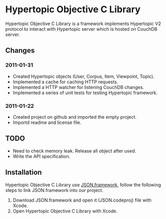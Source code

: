 # Hypertopic Objective C Library

Hypertopic Objective C Library is a framework implements Hypertopic V2
protocol to interact with Hypertopic server which is hosted on CouchDB server.

## Changes

### 2011-01-31

* Created Hypertopic objects (User, Corpus, Item, Viewpoint, Topic).
* Implemented a cache for caching HTTP requests.
* Implemented a HTTP watcher for listening CouchDB changes.
* Implemented a series of unit tests for testing Hypertopic framework.

### 2011-01-22

* Created project on github and imported the empty project.
* Importd readme and license file.

## TODO

* Need to check memory leak. Release all object after used.
* Write the API specification.

## Installation

Hypertopic Objective C Library use [JSON.framework](http://github.com/stig/json-framework), follow the following 
steps to link JSON.framework into our project.

1. Download JSON.framework and open it (JSON.codeproj) file with Xcode.
1. Open Hypertopic Objective C Library with Xcode.